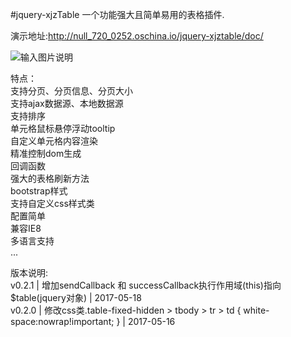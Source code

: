 #jquery-xjzTable
一个功能强大且简单易用的表格插件.

演示地址:http://null_720_0252.oschina.io/jquery-xjztable/doc/

![输入图片说明](http://null_720_0252.oschina.io/jquery-xjztable/doc/assets/img/img.png "在这里输入图片标题")


特点：
<br>支持分页、分页信息、分页大小
<br>支持ajax数据源、本地数据源
<br>支持排序
<br>单元格鼠标悬停浮动tooltip
<br>自定义单元格内容渲染
<br>精准控制dom生成
<br>回调函数
<br>强大的表格刷新方法
<br>bootstrap样式
<br>支持自定义css样式类
<br>配置简单
<br>兼容IE8
<br>多语言支持
<br>...

版本说明:
<br>v0.2.1 | 增加sendCallback 和 successCallback执行作用域(this)指向$table(jquery对象) | 2017-05-18
<br>v0.2.0 | 修改css类.table-fixed-hidden > tbody > tr > td { white-space:nowrap!important; } | 2017-05-16
